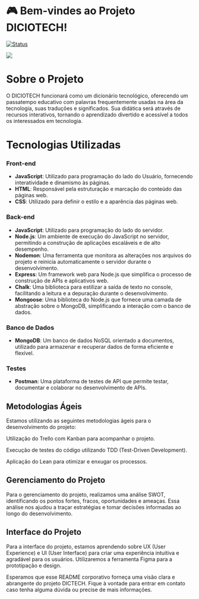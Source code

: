# :video_game: Bem-vindes ao Projeto DICIOTECH!
[![Status](https://img.shields.io/badge/Status-Em%20Desenvolvimento-9C27B0.svg)](https://github.com/seu-usuario/seu-repositorio)

![](https://media.tenor.com/2a4KThsm4YgAAAAj/gaming-game-on.gif)




# Sobre o Projeto

O DICIOTECH funcionará como um dicionário tecnológico, oferecendo um passatempo educativo com palavras frequentemente usadas na área da tecnologia, suas traduções e significados. Sua didática será através de recursos interativos, tornando o aprendizado divertido e acessível a todos os interessados em tecnologia.

# Tecnologias Utilizadas

### Front-end

- **JavaScript**: Utilizado para programação do lado do Usuário, fornecendo interatividade e dinamismo às páginas.
- **HTML**: Responsável pela estruturação e marcação do conteúdo das páginas web.
- **CSS**: Utilizado para definir o estilo e a aparência das páginas web.

### Back-end

- **JavaScript**: Utilizado para programação do lado do servidor.
- **Node.js**: Um ambiente de execução do JavaScript no servidor, permitindo a construção de aplicações escaláveis e de alto desempenho.
- **Nodemon**: Uma ferramenta que monitora as alterações nos arquivos do projeto e reinicia automaticamente o servidor durante o desenvolvimento.
- **Express**: Um framework web para Node.js que simplifica o processo de construção de APIs e aplicativos web.
- **Chalk**: Uma biblioteca para estilizar a saída de texto no console, facilitando a leitura e a depuração durante o desenvolvimento.
- **Mongoose**: Uma biblioteca do Node.js que fornece uma camada de abstração sobre o MongoDB, simplificando a interação com o banco de dados.

### Banco de Dados

- **MongoDB**: Um banco de dados NoSQL orientado a documentos, utilizado para armazenar e recuperar dados de forma eficiente e flexível.

### Testes

- **Postman**: Uma plataforma de testes de API que permite testar, documentar e colaborar no desenvolvimento de APIs.

## Metodologias Ágeis

Estamos utilizando as seguintes metodologias ágeis para o desenvolvimento do projeto:

Utilização do Trello com Kanban para acompanhar o projeto.

Execução de testes do código utilizando TDD (Test-Driven Development).

Aplicação do Lean para otimizar e enxugar os processos.

## Gerenciamento do Projeto

Para o gerenciamento do projeto, realizamos uma análise SWOT, identificando os pontos fortes, fracos, oportunidades e ameaças. Essa análise nos ajudou a traçar estratégias e tomar decisões informadas ao longo do desenvolvimento.

## Interface do Projeto

Para a interface do projeto, estamos aprendendo sobre UX (User Experience) e UI (User Interface) para criar uma experiência intuitiva e agradável para os usuários.
Utilizaremos a ferramenta Figma para a prototipação e design.

Esperamos que esse README corporativo forneça uma visão clara e abrangente do projeto DICTECH. Fique à vontade para entrar em contato caso tenha alguma dúvida ou precise de mais informações.
